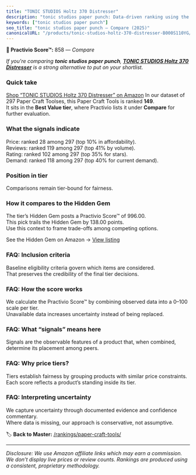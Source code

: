 ```yaml
---
title: "TONIC STUDIOS Holtz 370 Distresser"
description: "tonic studios paper punch: Data-driven ranking using the Practivio Score™. Positioned by quality, value, demand, findability, momentum."
keywords: ["tonic studios paper punch"]
seo_title: "tonic studios paper punch — Compare (2025)"
canonicalURL: "/products/tonic-studios-holtz-370-distresser-B000S110YG/"
---
```


**🛒 Practivio Score™:** 858 — _Compare_


*If you're comparing **tonic studios paper punch**, **[TONIC STUDIOS Holtz 370 Distresser](https://www.amazon.com/dp/B000S110YG?tag=practivio-20)** is a strong alternative to put on your shortlist.*
### Quick take
[Shop “TONIC STUDIOS Holtz 370 Distresser” on Amazon](https://www.amazon.com/dp/B000S110YG?tag=practivio-20)
In our dataset of 297 Paper Craft Toolses, this Paper Craft Tools is ranked **149**.  
It sits in the **Best Value tier**, where Practivio lists it under **Compare** for further evaluation.

### What the signals indicate
Price: ranked 28 among 297 (top 10% in affordability).  
Reviews: ranked 119 among 297 (top 41% by volume).  
Rating: ranked 102 among 297 (top 35% for stars).  
Demand: ranked 118 among 297 (top 40% for current demand).

### Position in tier
Comparisons remain tier-bound for fairness.

### How it compares to the Hidden Gem
The tier’s Hidden Gem posts a Practivio Score™ of 996.00.  
This pick trails the Hidden Gem by 138.00 points.  
Use this context to frame trade-offs among competing options.  

See the Hidden Gem on Amazon → [View listing](https://www.amazon.com/dp/B002YIP97K?tag=practivio-20)

### FAQ: Inclusion criteria
Baseline eligibility criteria govern which items are considered.  
That preserves the credibility of the final tier decisions.

### FAQ: How the score works
We calculate the Practivio Score™ by combining observed data into a 0–100 scale per tier.  
Unavailable data increases uncertainty instead of being replaced.

### FAQ: What “signals” means here
Signals are the observable features of a product that, when combined, determine its placement among peers.

### FAQ: Why price tiers?
Tiers establish fairness by grouping products with similar price constraints.  
Each score reflects a product’s standing inside its tier.

### FAQ: Interpreting uncertainty
We capture uncertainty through documented evidence and confidence commentary.  
Where data is missing, our approach is conservative, not assumptive.

<!-- Missing template for Compare/CompareWithinPriceClass -->


🏷️ **Back to Master:** [/rankings/paper-craft-tools/](/rankings/paper-craft-tools/)

---
_Disclosure: We use Amazon affiliate links which may earn a commission. We don’t display live prices or review counts. Rankings are produced using a consistent, proprietary methodology._
